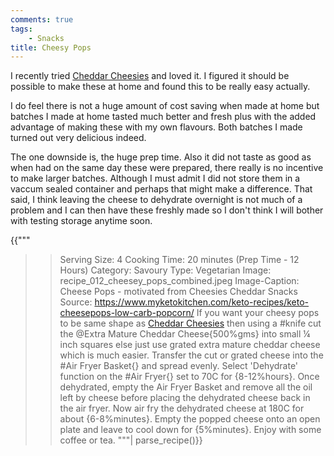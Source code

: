 ```yaml
---
comments: true
tags:
    - Snacks
title: Cheesy Pops
---
```


I recently tried [Cheddar Cheesies](https://www.cheesies.co.uk/products/cheddar-cheesies) and loved it. I figured it should be possible to make these at home and found this to be really easy actually. 

I do feel there is not a huge amount of cost saving when made at home but batches I made at home tasted much better and fresh plus with the added advantage of making these with my own flavours. Both batches I made turned out very delicious indeed.

The one downside is, the huge prep time. Also it did not taste as good as when had on the same day these were prepared, there really is no incentive to make larger batches. Although I must admit I did not store them in a vaccum sealed container and perhaps that might make a difference. That said, I think leaving the cheese to dehydrate overnight is not much of a problem and I can then have these freshly made so I don't think I will bother with testing storage anytime soon.

{{"""
>> Serving Size: 4
>> Cooking Time: 20 minutes (Prep Time - 12 Hours)
>> Category: Savoury
>> Type: Vegetarian
>> Image: recipe_012_cheesey_pops_combined.jpeg
>> Image-Caption: Cheese Pops - motivated from Cheesies Cheddar Snacks
>> Source: https://www.myketokitchen.com/keto-recipes/keto-cheesepops-low-carb-popcorn/
If you want your cheesy pops to be same shape as [Cheddar Cheesies](https://www.cheesies.co.uk/products/cheddar-cheesies) then using a #knife cut the @Extra Mature Cheddar Cheese{500%gms} into small ¼ inch squares else just use grated extra mature cheddar cheese which is much easier.
Transfer the cut or grated cheese into the #Air Fryer Basket{} and spread evenly.
Select 'Dehydrate' function on the #Air Fryer{} set to 70C for {8-12%hours}.
Once dehydrated, empty the Air Fryer Basket and remove all the oil left by cheese before placing the dehydrated cheese back in the air fryer.
Now air fry the dehydrated cheese at 180C for about {6-8%minutes}.
Empty the popped cheese onto an open plate and leave to cool down for {5%minutes}.
Enjoy with some coffee or tea.
"""| parse_recipe()}}